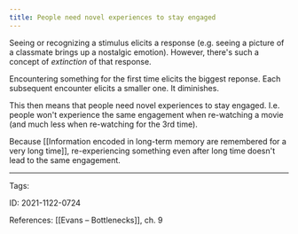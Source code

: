 ```yaml
---
title: People need novel experiences to stay engaged
---
```


Seeing or recognizing a stimulus elicits a response (e.g. seeing a picture of a classmate brings up a nostalgic emotion). However, there's such a concept of *extinction* of that response.

Encountering something for the first time elicits the biggest reponse. Each subsequent encounter elicits a smaller one. It diminishes.

This then means that people need novel experiences to stay engaged. I.e. people won't experience the same engagement when re-watching a movie (and much less when re-watching for the 3rd time).

Because [[Information encoded in long-term memory are remembered for a very long time]], re-experiencing something even after long time doesn't lead to the same engagement.

---

Tags:

ID: 2021-1122-0724

References:
[[Evans – Bottlenecks]], ch. 9
